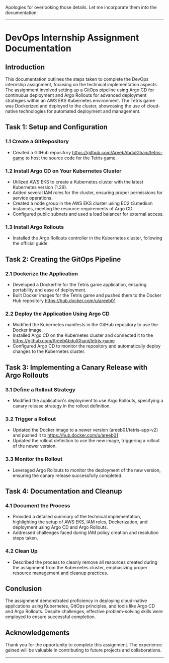 Apologies for overlooking those details. Let me incorporate them into the documentation:

---

# DevOps Internship Assignment Documentation

## Introduction
This documentation outlines the steps taken to complete the DevOps internship assignment, focusing on the technical implementation aspects. The assignment involved setting up a GitOps pipeline using Argo CD for continuous deployment and Argo Rollouts for advanced deployment strategies within an AWS EKS Kubernetes environment. The Tetris game was Dockerized and deployed to the cluster, showcasing the use of cloud-native technologies for automated deployment and management.

## Task 1: Setup and Configuration
### 1.1 Create a GitRepository
- Created a GitHub repository https://github.com/AreebAbdulGhani/tetris-game to host the source code for the Tetris game.

### 1.2 Install Argo CD on Your Kubernetes Cluster
- Utilized AWS EKS to create a Kubernetes cluster with the latest Kubernetes version (1.29).
- Added several IAM roles for the cluster, ensuring proper permissions for service operations.
- Created a node group in the AWS EKS cluster using EC2 t3.medium instances, meeting the resource requirements of Argo CD.
- Configured public subnets and used a load balancer for external access.

### 1.3 Install Argo Rollouts
- Installed the Argo Rollouts controller in the Kubernetes cluster, following the official guide.

## Task 2: Creating the GitOps Pipeline
### 2.1 Dockerize the Application
- Developed a Dockerfile for the Tetris game application, ensuring portability and ease of deployment.
- Built Docker images for the Tetris game and pushed them to the Docker Hub repository https://hub.docker.com/u/areeb01
### 2.2 Deploy the Application Using Argo CD
- Modified the Kubernetes manifests in the GitHub repository to use the Docker image.
- Installed Argo CD on the Kubernetes cluster and connected it to the https://github.com/AreebAbdulGhani/tetris-game
- Configured Argo CD to monitor the repository and automatically deploy changes to the Kubernetes cluster.

## Task 3: Implementing a Canary Release with Argo Rollouts
### 3.1 Define a Rollout Strategy
- Modified the application's deployment to use Argo Rollouts, specifying a canary release strategy in the rollout definition.

### 3.2 Trigger a Rollout
- Updated the Docker image to a newer version (areeb01/tetris-app-v2) and pushed it to https://hub.docker.com/u/areeb01
- Updated the rollout definition to use the new image, triggering a rollout of the newer version.

### 3.3 Monitor the Rollout
- Leveraged Argo Rollouts to monitor the deployment of the new version, ensuring the canary release successfully completed.

## Task 4: Documentation and Cleanup
### 4.1 Document the Process
- Provided a detailed summary of the technical implementation, highlighting the setup of AWS EKS, IAM roles, Dockerization, and deployment using Argo CD and Argo Rollouts.
- Addressed challenges faced during IAM policy creation and resolution steps taken.

### 4.2 Clean Up
- Described the process to cleanly remove all resources created during the assignment from the Kubernetes cluster, emphasizing proper resource management and cleanup practices.

## Conclusion
The assignment demonstrated proficiency in deploying cloud-native applications using Kubernetes, GitOps principles, and tools like Argo CD and Argo Rollouts. Despite challenges, effective problem-solving skills were employed to ensure successful completion.

## Acknowledgements
Thank you for the opportunity to complete this assignment. The experience gained will be valuable in contributing to future projects and collaborations.

---
